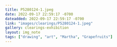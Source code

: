 ```yaml
---
title: P5280124-1.jpeg
date: 2022-09-17 22:59:17 -0700
dateadded: 2022-09-17 22:59:17 -0700
link: "images/clearings/P5280124-1.jpeg"
gallery: clearings-exhibition
layout: img_note
tags: ["drawing", "art", "Martha", "Grapefruits"]
--- 
```

